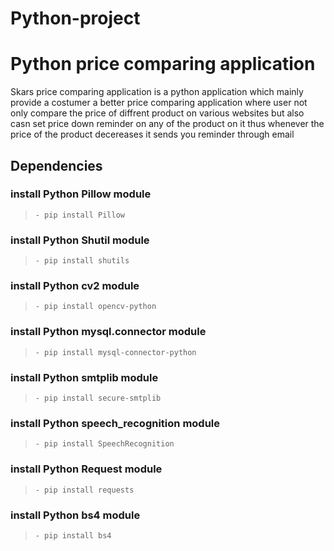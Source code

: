  # Python-project
 #                                                                   Python price comparing application                                                                           

  Skars price comparing application is a python application which mainly provide a costumer a better price comparing application where user not only compare the price of diffrent 
  product on various websites but also casn set price down reminder on any of the product on it thus whenever the price of the product decereases it sends you reminder through email
  
  ## **Dependencies**
  
  ### install Python Pillow module
  > `- pip install Pillow`
  
  ### install Python Shutil module
  > `- pip install shutils`
  
  ### install Python cv2 module
  > `- pip install opencv-python`
  
  ### install Python mysql.connector module
  > `- pip install mysql-connector-python`
  
  ### install Python smtplib module
  > `- pip install secure-smtplib`
  
  ### install Python speech_recognition module
  > `- pip install SpeechRecognition`
  
  ### install Python Request module
  > `- pip install requests`
  
  ### install Python bs4 module
  > `- pip install bs4`
  
  



